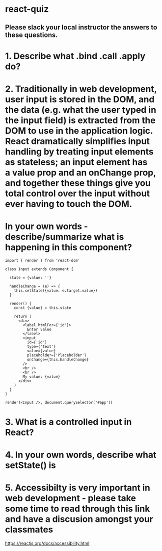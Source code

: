# react-quiz

## Please slack your local instructor the answers to these questions. 

# 1. Describe what .bind .call .apply do? 

# 2. Traditionally in web development, user input is stored in the DOM, and the data (e.g. what the user typed in the input field) is extracted from the DOM to use in the application logic. React dramatically simplifies input handling by treating input elements as stateless; an input element has a value prop and an onChange prop, and together these things give you total control over the input without ever having to touch the DOM.

# In your own words - describe/summarize what is happening in this component? 

``` import React, { Component } from 'react'
import { render } from 'react-dom'

class Input extends Component {

  state = {value: ''}

  handleChange = (e) => {
    this.setState({value: e.target.value})
  }

  render() {
    const {value} = this.state

    return (
      <div>
        <label htmlFor={'id'}>
          Enter value
        </label>
        <input
          id={'id'}
          type={'text'}
          value={value}
          placeholder={'Placeholder'}
          onChange={this.handleChange}
        />
        <br />
        <br />
        My value: {value}
      </div>
    )
  }
}

render(<Input />, document.querySelector('#app'))

```

# 3. What is a controlled input in React? 

# 4. In  your own words, describe what setState() is  

# 5. Accessibilty is very important in web development - please take some time to read through this link and have a discusion amongst your classmates 
https://reactjs.org/docs/accessibility.html


